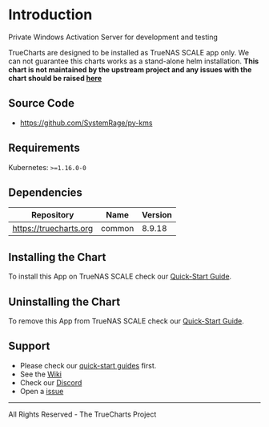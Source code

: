 # Introduction

Private Windows Activation Server for development and testing

TrueCharts are designed to be installed as TrueNAS SCALE app only. We can not guarantee this charts works as a stand-alone helm installation.
**This chart is not maintained by the upstream project and any issues with the chart should be raised [here](https://github.com/truecharts/apps/issues/new/choose)**

## Source Code

* <https://github.com/SystemRage/py-kms>

## Requirements

Kubernetes: `>=1.16.0-0`

## Dependencies

| Repository | Name | Version |
|------------|------|---------|
| https://truecharts.org | common | 8.9.18 |

## Installing the Chart

To install this App on TrueNAS SCALE check our [Quick-Start Guide](https://truecharts.org/manual/Quick-Start%20Guides/03-Installing-an-App/).

## Uninstalling the Chart

To remove this App from TrueNAS SCALE check our [Quick-Start Guide](https://truecharts.org/manual/Quick-Start%20Guides/07-Deleting-an-App/).

## Support

- Please check our [quick-start guides](https://truecharts.org/manual/Quick-Start%20Guides/01-Open-Apps/) first.
- See the [Wiki](https://truecharts.org)
- Check our [Discord](https://discord.gg/tVsPTHWTtr)
- Open a [issue](https://github.com/truecharts/apps/issues/new/choose)
---
All Rights Reserved - The TrueCharts Project
